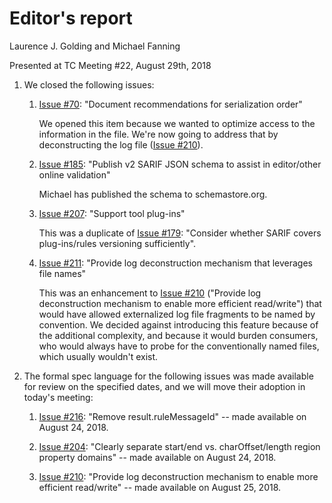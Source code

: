 # Editor's report

Laurence J. Golding and Michael Fanning

Presented at TC Meeting #22, August 29th, 2018

1. We closed the following issues:

    1. [Issue #70](https://github.com/oasis-tcs/sarif-spec/issues/70): "Document recommendations for serialization order"

        We opened this item because we wanted to optimize access to the information in the file. We're now going to address that by deconstructing the log file ([Issue #210](https://github.com/oasis-tcs/sarif-spec/issues/210)).

    1. [Issue #185](https://github.com/oasis-tcs/sarif-spec/issues/185): "Publish v2 SARIF JSON schema to assist in editor/other online validation"

        Michael has published the schema to schemastore.org.
    1. [Issue #207](https://github.com/oasis-tcs/sarif-spec/issues/207): "Support tool plug-ins"

        This was a duplicate of [Issue #179](https://github.com/oasis-tcs/sarif-spec/issues/179): "Consider whether SARIF covers plug-ins/rules versioning sufficiently".

    1. [Issue #211](https://github.com/oasis-tcs/sarif-spec/issues/211): "Provide log deconstruction mechanism that leverages file names"

        This was an enhancement to [Issue #210](https://github.com/oasis-tcs/sarif-spec/issues/210) ("Provide log deconstruction mechanism to enable more efficient read/write") that would have allowed externalized log file fragments to be named by convention. We decided against introducing this feature because of the additional complexity, and because it would burden consumers, who would always have to probe for the conventionally named files, which usually wouldn't exist.

1. The formal spec language for the following issues was made available for review on the specified dates, and we will move their adoption in today's meeting:

    1. [Issue #216](https://github.com/oasis-tcs/sarif-spec/issues/216): "Remove result.ruleMessageId" -- made available on August 24, 2018.

    2. [Issue #204](https://github.com/oasis-tcs/sarif-spec/issues/204): "Clearly separate start/end vs. charOffset/length region property domains" -- made available on August 24, 2018.

    3. [Issue #210](https://github.com/oasis-tcs/sarif-spec/issues/210): "Provide log deconstruction mechanism to enable more efficient read/write" -- made available on August 25, 2018.
